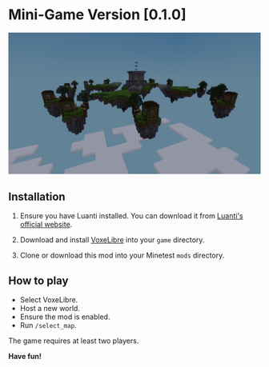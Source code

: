 # Mini-Game Version [0.1.0]

![The Giant Circle](screenshot.png)

## Installation

1. Ensure you have Luanti installed. You can download it from [Luanti's official website](https://www.minetest.net/downloads/).

2. Download and install [VoxeLibre](https://github.com/VoxeLibre/VoxeLibre) into your `game` directory.

3. Clone or download this mod into your Minetest `mods` directory.

## How to play

- Select VoxeLibre.
- Host a new world.
- Ensure the mod is enabled.
- Run `/select_map`.

The game requires at least two players.

**Have fun!**